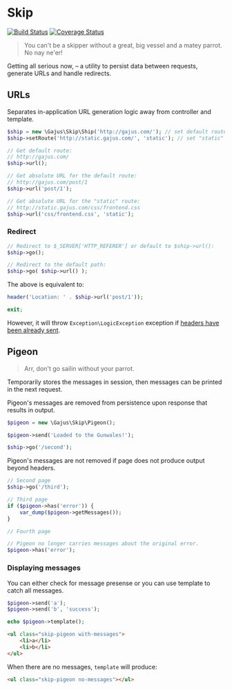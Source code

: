 # Skip

[![Build Status](https://travis-ci.org/gajus/skip.png?branch=master)](https://travis-ci.org/gajus/skip)
[![Coverage Status](https://coveralls.io/repos/gajus/skip/badge.png)](https://coveralls.io/r/gajus/skip)

> You can't be a skipper without a great, big vessel and a matey parrot. No nay ne'er!

Getting all serious now, – a utility to persist data between requests, generate URLs and handle redirects.

## URLs

Separates in-application URL generation logic away from controller and template.

```php
$ship = new \Gajus\Skip\Ship('http://gajus.com/'); // set default route
$ship->setRoute('http://static.gajus.com/', 'static'); // set "static" route

// Get default route:
// http://gajus.com/
$ship->url();

// Get absolute URL for the default route:
// http://gajus.com/post/1
$ship->url('post/1');

// Get absolute URL for the "static" route:
// http://static.gajus.com/css/frontend.css
$ship->url('css/frontend.css', 'static');
```

### Redirect

```php
// Redirect to $_SERVER['HTTP_REFERER'] or default to $ship->url():
$ship->go();

// Redirect to the default path:
$ship->go( $ship->url() );
```

The above is equivalent to:

```php
header('Location: ' . $ship->url('post/1'));

exit;
```

However, it will throw `Exception\LogicException` exception if [headers have been already sent](http://stackoverflow.com/questions/8028957/how-to-fix-headers-already-sent-error-in-php).

## Pigeon

> Arr, don't go sailin without your parrot.

Temporarily stores the messages in session, then messages can be printed in the next request.

Pigeon's messages are removed from persistence upon response that results in output.

```php
$pigeon = new \Gajus\Skip\Pigeon();

$pigeon->send('Loaded to the Gunwales!');

$ship->go('/second');
```

Pigeon's messages are not removed if page does not produce output beyond headers.

```php
// Second page
$ship->go('/third');
```

```php
// Third page
if ($pigeon->has('error')) {
    var_dump($pigeon->getMessages());
}
```

```php
// Fourth page

// Pigeon no longer carries messages about the original error.
$pigeon->has('error');
```

### Displaying messages

You can either check for message presense or you can use template to catch all messages.

```php
$pigeon->send('a');
$pigeon->send('b', 'success');

echo $pigeon->template();
```

```html
<ul class="skip-pigeon with-messages">
    <li>a</li>
    <li>b</li>
</ul>
```

When there are no messages, `template` will produce:

```html
<ul class="skip-pigeon no-messages"></ul>
```